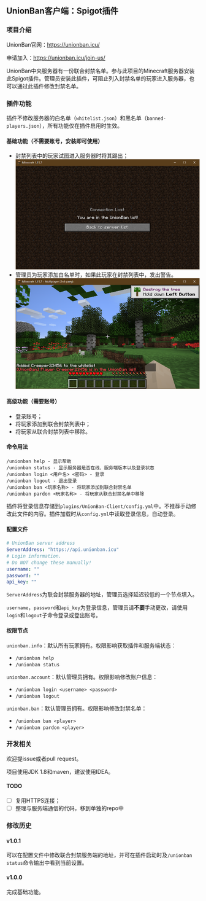 ## UnionBan客户端：Spigot插件

### 项目介绍

UnionBan官网：https://unionban.icu/

申请加入：https://unionban.icu/join-us/

UnionBan中央服务器有一份联合封禁名单。参与此项目的Minecraft服务器安装此Spigot插件。管理员安装此插件，可阻止列入封禁名单的玩家进入服务器，也可以通过此插件修改封禁名单。

### 插件功能

插件不修改服务器的白名单（`whitelist.json`）和黑名单（`banned-players.json`），所有功能仅在插件启用时生效。

#### 基础功能（不需要账号，安装即可使用）

- 封禁列表中的玩家试图进入服务器时将其踢出；
![](./images/player-kicked.png)
- 管理员为玩家添加白名单时，如果此玩家在封禁列表中，发出警告。
![](./images/whitelist-warning.png)

#### 高级功能（需要账号）

- 登录账号；
- 将玩家添加到联合封禁列表中；
- 将玩家从联合封禁列表中移除。

#### 命令用法

```
/unionban help - 显示帮助
/unionban status - 显示服务器是否在线、服务端版本以及登录状态
/unionban login <用户名> <密码> - 登录
/unionban logout - 退出登录
/unionban ban <玩家名称> - 将玩家添加到联合封禁名单
/unionban pardon <玩家名称> - 将玩家从联合封禁名单中移除
```

插件将登录信息存储到`plugins/UnionBan-Client/config.yml`中。不推荐手动修改此文件的内容。插件加载时从`config.yml`中读取登录信息，自动登录。

#### 配置文件

```yaml
# UnionBan server address
ServerAddress: "https://api.unionban.icu"
# Login information.
# Do NOT change these manually!
username: ""
password: ""
api_key: ""
```

`ServerAddress`为联合封禁服务器的地址，管理员选择延迟较低的一个节点填入。

`username`，`password`和`api_key`为登录信息，管理员请**不要**手动更改，请使用`login`和`logout`子命令登录或登出账号。

#### 权限节点

`unionban.info`：默认所有玩家拥有。权限影响获取插件和服务端状态：

- `/unionban help`
- `/unionban status`

`unionban.account`：默认管理员拥有。权限影响修改账户信息：

- `/unionban login <username> <password>`
- `/unionban logout`

`unionban.ban`：默认管理员拥有。权限影响修改封禁名单：

- `/unionban ban <player>`
- `/unionban pardon <player>`

### 开发相关

欢迎提issue或者pull request。

项目使用JDK 1.8和maven，建议使用IDEA。

#### TODO

- [ ] 复用HTTPS连接；
- [ ] 整理与服务端通信的代码，移到单独的repo中

### 修改历史

#### v1.0.1

可以在配置文件中修改联合封禁服务端的地址，并可在插件启动时及`/unionban status`命令输出中看到当前设置。

#### v1.0.0

完成基础功能。